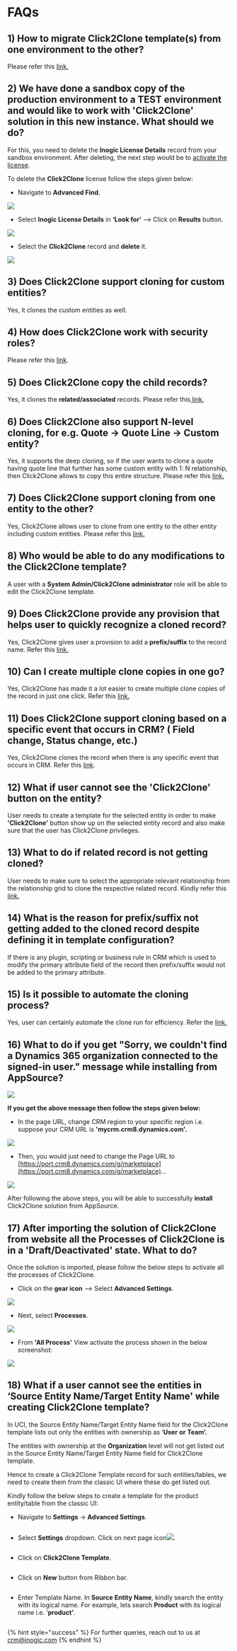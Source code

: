 # FAQs

## 1) How to migrate Click2Clone template(s) from one environment to the other?

Please refer this [link.](https://docs.inogic.com/click2clone/how-to-guides/export-import-click2clone-template)

## 2) We have done a sandbox copy of the production environment to a TEST environment and would like to work with 'Click2Clone' solution in this new instance. What should we do?

For this, you need to delete the **Inogic License Details** record from your sandbox environment. After deleting, the next step would be to [activate the license](https://docs.inogic.com/click2clone/getting-started/activate-license).

To delete the **Click2Clone** license follow the steps given below:

* Navigate to **Advanced Find.**

![](<../.gitbook/assets/FAQ\_1 (4).jpg>)

* Select **Inogic License Details** in **‘Look for’** --> Click on **Results** button.

![](<../.gitbook/assets/FAQ\_2 (2).jpg>)

* Select the **Click2Clone** record and **delete** it.

![](../.gitbook/assets/C2C\_FAQ.jpg)

## 3) Does Click2Clone support cloning for custom entities?

Yes, it clones the custom entities as well.

## 4) How does Click2Clone work with security roles?

Please refer this [link](https://docs.inogic.com/click2clone/getting-started/set-security).

## 5) Does Click2Clone copy the child records?

Yes, it clones the **related/associated** records. Please refer this[ link.](https://docs.inogic.com/click2clone/configuration/cloning-a-record)

## 6) Does Click2Clone also support N-level cloning, for e.g. Quote -> Quote Line -> Custom entity?

Yes, it supports the deep cloning, so if the user wants to clone a quote having quote line that further has some custom entity with 1: N relationship, then Click2Clone allows to copy this entire structure. Please refer this [link.](https://docs.inogic.com/click2clone/configuration/cloning-a-record)

## 7) Does Click2Clone support cloning from one entity to the other?&#x20;

Yes, Click2Clone allows user to clone from one entity to the other entity including custom entities. Please refer this [link.](https://docs.inogic.com/click2clone/configuration/copying-from-one-record-to-another)

## 8) Who would be able to do any modifications to the Click2Clone template?

A user with a **System Admin/Click2Clone administrator** role will be able to edit the Click2Clone template.

## 9) Does Click2Clone provide any provision that helps user to quickly recognize a cloned record?

Yes, Click2Clone gives user a provision to add a **prefix/suffix** to the record name. Refer this [link.](https://docs.inogic.com/click2clone/configuration/cloning-a-record/click2clone-template)

## 10) Can I create multiple clone copies in one go?

Yes, Click2Clone has made it a lot easier to create multiple clone copies of the record in just one click. Refer this [link.](https://docs.inogic.com/click2clone/features/multiple-copies-of-a-record)

## 11) Does Click2Clone support cloning based on a specific event that occurs in CRM? ( Field change, Status change, etc.)

Yes, Click2Clone clones the record when there is any specific event that occurs in CRM. Refer this [link](https://docs.inogic.com/click2clone/configuration/automation/run-workflow-automatically).

## 12) What if user cannot see the 'Click2Clone' button on the entity?&#x20;

User needs to create a template for the selected entity in order to make **'Click2Clone'** button show up on the selected entity record and also make sure that the user has Click2Clone privileges.

## 13) What to do if related record is not getting cloned?

User needs to make sure to select the appropriate relevant relationship from the relationship grid to clone the respective related record. Kindly refer this [link.](https://docs.inogic.com/click2clone/configuration/cloning-a-record)

## 14) What is the reason for prefix/suffix not getting added to the cloned record despite defining it in template configuration?

If there is any plugin, scripting or business rule in CRM which is used to modify the primary attribute field of the record then prefix/suffix would not be added to the primary attribute.

## 15) Is it possible to automate the cloning process?

Yes, user can certainly automate the clone run for efficiency. Refer the [link.](https://docs.inogic.com/click2clone/configuration/automation)

## 16) What to do if you get "Sorry, we couldn't find a Dynamics 365 organization connected to the signed-in user." message while installing from AppSource?

![](<../.gitbook/assets/Faq\_1 (1).jpg>)

**If you get the above message then follow the steps given below:**

* In the page URL, change CRM region to your specific region i.e. suppose your CRM URL is **'mycrm.crm8.dynamics.com'.**

![](<../.gitbook/assets/Faq\_2 (2).jpg>)

* Then, you would just need to change the Page URL to [https://port.crm8.dynamics.com/g/marketplace](https://port.crm8.dynamics.com/g/marketplace)...

![](<../.gitbook/assets/Faq\_3 (1).jpg>)

After following the above steps, you will be able to successfully **install** Click2Clone solution from AppSource.

## 17) After importing the solution of Click2Clone from website all the Processes of Click2Clone is in a 'Draft/Deactivated' state. What to do?

Once the solution is imported, please follow the below steps to activate all the processes of Click2Clone.

* Click on the **gear icon** --> Select **Advanced Settings**.&#x20;

![](../.gitbook/assets/A4D\_1.png)

* Next, select **Processes**.

![](../.gitbook/assets/A4D\_2.png)

* From **'All Process'** View activate the process shown in the below screenshot:

![](../.gitbook/assets/C2C\_1.jpg)

## **18) What if a user cannot see the entities in ‘Source Entity Name/Target Entity Name' while creating Click2Clone template?**

In UCI, the Source Entity Name/Target Entity Name field for the Click2Clone template lists out only the entities with ownership as ‘**User** **or** **Team’.**

The entities with ownership at the **Organization** level will not get listed out in the Source Entity Name/Target Entity Name field for Click2Clone template.

Hence to create a Click2Clone Template record for such entities/tables, we need to create them from the classic UI where these do get listed out. &#x20;

Kindly follow the below steps to create a template for the product entity/table from the classic UI:

* Navigate to **Settings** -> **Advanced Settings**.

<figure><img src="../.gitbook/assets/1 (115).png" alt=""><figcaption></figcaption></figure>

* Select **Settings** dropdown. Click on next page icon![](<../.gitbook/assets/next icon.png>).

<figure><img src="../.gitbook/assets/2 (2).jpg" alt=""><figcaption></figcaption></figure>

* Click on **Click2Clone Template**.

<figure><img src="../.gitbook/assets/3 (2).jpg" alt=""><figcaption></figcaption></figure>

* Click on **New** button from Ribbon bar.

<figure><img src="../.gitbook/assets/4.jpg" alt=""><figcaption></figcaption></figure>

* Enter Template Name.  In **Source** **Entity** **Name**, kindly search the entity with its logical name. For example, lets search **Product** with its logical name i.e. ‘**product’**.

<figure><img src="../.gitbook/assets/5.jpg" alt=""><figcaption></figcaption></figure>

{% hint style="success" %}
For further queries, reach out to us at [crm@inogic.com](mailto:crm@inogic.com)
{% endhint %}
